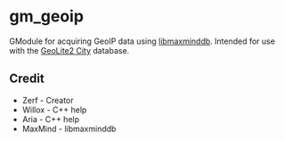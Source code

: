 # gm_geoip
GModule for acquiring GeoIP data using [libmaxminddb](http://maxmind.github.io/libmaxminddb/). Intended for use with the [GeoLite2 City](http://dev.maxmind.com/geoip/geoip2/geolite2/#Downloads) database.

## Credit
- Zerf - Creator
- Willox - C++ help
- Aria - C++ help
- MaxMind - libmaxminddb
